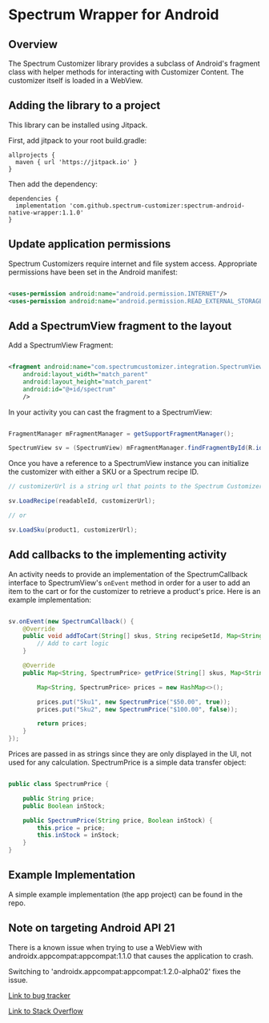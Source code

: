 Spectrum Wrapper for Android
============================

Overview
--------

The Spectrum Customizer library provides a subclass of Android's fragment class with helper methods for interacting with Customizer Content. The customizer itself is loaded in a WebView.

Adding the library to a project
-------------------------------

This library can be installed using Jitpack.

First, add jitpack to your root build.gradle:

```
allprojects {
  maven { url 'https://jitpack.io' }
}
```

Then add the dependency:

```
dependencies {
  implementation 'com.github.spectrum-customizer:spectrum-android-native-wrapper:1.1.0'
}
```


Update application permissions
------------------------------

Spectrum Customizers require internet and file system access. Appropriate permissions have been set in the Android manifest:

```xml

<uses-permission android:name="android.permission.INTERNET"/>
<uses-permission android:name="android.permission.READ_EXTERNAL_STORAGE" />

```
Add a SpectrumView fragment to the layout
--------------------------------------

Add a SpectrumView Fragment:

```xml

<fragment android:name="com.spectrumcustomizer.integration.SpectrumView"
    android:layout_width="match_parent"
    android:layout_height="match_parent"
    android:id="@+id/spectrum"
    />

```

In your activity you can cast the fragment to a SpectrumView:

```java

FragmentManager mFragmentManager = getSupportFragmentManager();

SpectrumView sv = (SpectrumView) mFragmentManager.findFragmentById(R.id.spectrum);

```

Once you have a reference to a SpectrumView instance you can initialize the customizer with either a SKU or a Spectrum recipe ID.

```java
// customizerUrl is a string url that points to the Spectrum Customizer Javascript.

sv.LoadRecipe(readableId, customizerUrl);

// or

sv.LoadSku(product1, customizerUrl);

```

Add callbacks to the implementing activity
------------------------------------------

An activity needs to provide an implementation of the SpectrumCallback interface to SpectrumView's `onEvent` method in order for a user to add an item to the cart or for the customizer to retrieve a product's price. Here is an example implementation:

```java

sv.onEvent(new SpectrumCallback() {
    @Override
    public void addToCart(String[] skus, String recipeSetId, Map<String, String> options) {
        // Add to cart logic
    }

    @Override
    public Map<String, SpectrumPrice> getPrice(String[] skus, Map<String, String> options) {

        Map<String, SpectrumPrice> prices = new HashMap<>();

        prices.put("Sku1", new SpectrumPrice("$50.00", true));
        prices.put("Sku2", new SpectrumPrice("$100.00", false));

        return prices;
    }
});

```

Prices are passed in as strings since they are only displayed in the UI, not used for any calculation. SpectrumPrice is a simple data transfer object:

```java

public class SpectrumPrice {

    public String price;
    public Boolean inStock;

    public SpectrumPrice(String price, Boolean inStock) {
        this.price = price;
        this.inStock = inStock;
    }
}

```

Example Implementation
----------------------

A simple example implementation (the app project) can be found in the repo.


Note on targeting Android API 21
--------------------------------

There is a known issue when trying to use a WebView with
androidx.appcompat:appcompat:1.1.0 that causes the application to
crash.

Switching to 'androidx.appcompat:appcompat:1.2.0-alpha02' fixes the issue.

[Link to bug tracker ](https://issuetracker.google.com/issues/141132133)

[Link to Stack Overflow](https://stackoverflow.com/questions/41025200/android-view-inflateexception-error-inflating-class-android-webkit-webview)

